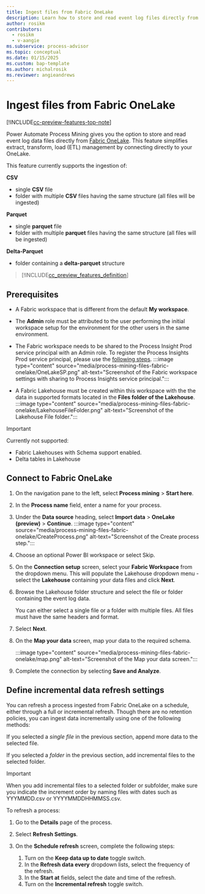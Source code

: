 ```yaml
---
title: Ingest files from Fabric OneLake
description: Learn how to store and read event log files directly from Fabric OneLake.
author: rosikm
contributors:
  - rosikm
  - v-aangie 
ms.subservice: process-advisor
ms.topic: conceptual
ms.date: 01/15/2025
ms.custom: bap-template
ms.author: michalrosik
ms.reviewer: angieandrews
---
```


# Ingest files from Fabric OneLake

[!INCLUDE[cc-preview-features-top-note](./includes/cc-preview-features-top-note.md)]

Power Automate Process Mining gives you the option to store and read event log data files directly from [Fabric OneLake](/fabric/onelake/onelake-overview). This feature simplifies extract, transform, load (ETL) management by connecting directly to your OneLake.

This feature currently supports the ingestion of:

**CSV**
- single **CSV** file
- folder with multiple **CSV** files having the same structure (all files will be ingested)

**Parquet**
- single **parquet** file
- folder with multiple **parquet** files having the same structure (all files will be ingested)

**Delta-Parquet**
- folder containing a **delta-parquet** structure

> [!INCLUDE[cc_preview_features_definition](includes/cc-preview-features-definition.md)]

## Prerequisites

- A Fabric workspace that is different from the default **My workspace**.
- The **Admin** role must be attributed to the user performing the initial workspace setup for the environment for the other users in the same environment. 
- The Fabric workspace needs to be shared to the Process Insight Prod service principal with an Admin role. To register the Process Insights Prod service principal, please use the [following steps](/power-automate/process-mining-pbi-workspace#install-azure-tools).
  :::image type="content" source="media/process-mining-files-fabric-onelake/OneLakeSP.png" alt-text="Screenshot of the Fabric workspace settings with sharing to Process Insights service principal.":::

- A Fabric Lakehouse must be created within this workspace with the the data in supported formats located in the **Files folder of the Lakehouse**.
  :::image type="content" source="media/process-mining-files-fabric-onelake/LakehouseFileFolder.png" alt-text="Screenshot of the Lakehouse File folder.":::

> [!IMPORTANT]
> Currently not supported:
> - Fabric Lakehouses with Schema support enabled.
> - Delta tables in Lakehouse

## Connect to Fabric OneLake

1. On the navigation pane to the left, select **Process mining** > **Start here**.
1. In the **Process name** field, enter a name for your process.
1. Under the **Data source** heading, select **Import data** > **OneLake (preview)** > **Continue**.
:::image type="content" source="media/process-mining-files-fabric-onelake/CreateProcess.png" alt-text="Screenshot of the Create process step.":::

1. Choose an optional Power BI workspace or select Skip.
1. On the **Connection setup** screen, select your **Fabric Workspace** from the dropdown menu. This will populate the Lakehouse dropdown menu - select the **Lakehouse** containing your data files and click **Next**.

1. Browse the Lakehouse folder structure and select the file or folder containing the event log data.

    You can either select a single file or a folder with multiple files. All files must have the same headers and format.
1. Select **Next**.
1. On the **Map your data** screen, map your data to the required schema.

    :::image type="content" source="media/process-mining-files-fabric-onelake/map.png" alt-text="Screenshot of the Map your data screen.":::

1. Complete the connection by selecting **Save and Analyze**.

## Define incremental data refresh settings

You can refresh a process ingested from Fabric OneLake on a schedule, either through a full or incremental refresh. Though there are no retention policies, you can ingest data incrementally using one of the following methods:

If you selected a *single file* in the previous section, append more data to the selected file.

If you selected a *folder* in the previous section, add incremental files to the selected folder.

> [!IMPORTANT]
> When you add incremental files to a selected folder or subfolder, make sure you indicate the increment order by naming files with dates such as YYYMMDD.csv or YYYYMMDDHHMMSS.csv.

To refresh a process:

1. Go to the **Details** page of the process.
1. Select **Refresh Settings**.
1. On the **Schedule refresh** screen, complete the following steps:

    1. Turn on the **Keep data up to date** toggle switch.
    1. In the **Refresh data every** dropdown lists, select the frequency of the refresh.
    1. In the **Start at** fields, select the date and time of the refresh.
    1. Turn on the **Incremental refresh** toggle switch.
 
